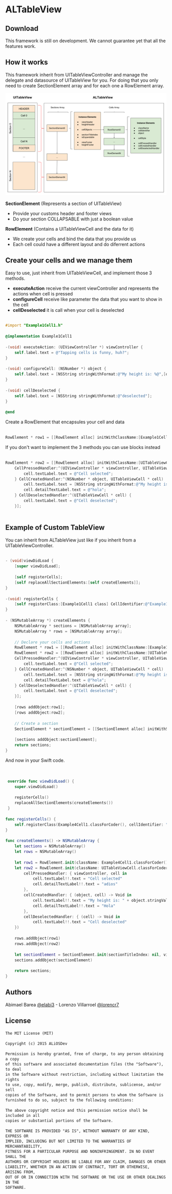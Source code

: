 ALTableView
==============

Download
--------

This framework is still on development. We cannot guarantee yet that all the features work.

How it works
--------

This framework inherit from UITableViewController and manage the delegate and datasource of UITableView for you. For doing that you only need to create  SectionElement array and for each one a RowElement array.

<img src="https://github.com/ALiOSDev/ALTableView/blob/master/screenshots/ALTableViewDiagram.png">

**SectionElement** (Represents a section of UITableView)
- Provide your customs header and footer views
- Do your section COLLAPSABLE with just a boolean value 

**RowElement** (Contains a UITableViewCell and the data for it)
- We create your cells and bind the data that you provide us 
- Each cell could have a different layout and do diferrent actions 

Create your cells and we manage them
--------

Easy to use, just inherit from UITableViewCell, and implement those 3 methods. 
- **executeAction** receive the current viewController and represents the actions when cell is pressed
- **configureCell** receive like parameter the data that you want to show in the cell
- **cellDeselected** it is call when your cell is deselected

```objective-c

#import "Example1Cell1.h"

@implementation Example1Cell1

-(void) executeAction: (UIViewController *) viewController {
    self.label.text = @"Tapping cells is funny, huh?";
}

-(void) configureCell: (NSNumber *) object {
    self.label.text = [NSString stringWithFormat:@"My height is: %@",[object stringValue]];
}

-(void) cellDeselected {
    self.label.text = [NSString stringWithFormat:@"deselected"];
}

@end

```

Create a RowElement that encapsules your cell and data

```objective-c

RowElement * row1 = [[RowElement alloc] initWithClassName:[Example1Cell1 class] object:@40 heightCell:@40 cellIdentifier:nil];

```

If you don't want to implement the 3 methods you can use blocks instead

```objective-c

RowElement * row2 = [[RowElement alloc] initWithClassName:[UITableViewCell class] object:@40 heightCell:@40 cellIdentifier:nil CellStyle:UITableViewCellStyleSubtitle 
    CellPressedHandler:^(UIViewController * viewController, UITableViewCell * cell) {
        cell.textLabel.text = @"Cell selected";
    } CellCreatedHandler:^(NSNumber * object, UITableViewCell * cell)  {
        cell.textLabel.text = [NSString stringWithFormat:@"My height is: %@",[object stringValue]];
        cell.detailTextLabel.text = @"hola";
    } CellDeselectedHandler:^(UITableViewCell * cell) {
        cell.textLabel.text = @"Cell deselected";
    }];
    
```

Example of Custom TableView
--------

You can inherit from ALTableView just like if you inherit from a UITableViewController.

```objective-c

- (void)viewDidLoad {
    [super viewDidLoad];

    [self registerCells];
    [self replaceAllSectionElements:[self createElements]];
}

-(void) registerCells {
    [self registerClass:[Example1Cell1 class] CellIdentifier:@"Example1Cell1"];
}

- (NSMutableArray *) createElements {
    NSMutableArray * sections = [NSMutableArray array];
    NSMutableArray * rows = [NSMutableArray array];
    
    // Declare your cells and actions
    RowElement * row1 = [[RowElement alloc] initWithClassName:[Example1Cell1 class] object:@40 heightCell:@40 cellIdentifier:nil];
    RowElement * row2 = [[RowElement alloc] initWithClassName:[UITableViewCell class] object:@40 heightCell:@40 cellIdentifier:nil CellStyle:UITableViewCellStyleSubtitle 
    CellPressedHandler:^(UIViewController * viewController, UITableViewCell * cell) {
        cell.textLabel.text = @"Cell selected";
    } CellCreatedHandler:^(NSNumber * object, UITableViewCell * cell)  {
        cell.textLabel.text = [NSString stringWithFormat:@"My height is: %@",[object stringValue]];
        cell.detailTextLabel.text = @"hola";
    } CellDeselectedHandler:^(UITableViewCell * cell) {
        cell.textLabel.text = @"Cell deselected";
    }];
    
    [rows addObject:row1];
    [rows addObject:row2];
    
    // Create a section
    SectionElement * sectionElement = [[SectionElement alloc] initWithSectionTitleIndex:nil viewHeader:nil viewFooter:nil heightHeader:@0 heightFooter:@0 cellObjects:rows isExpandable:NO];
    
    [sections addObject:sectionElement];
    return sections;
}

```

And now in your Swift code.

```swift


 override func viewDidLoad() {
    super.viewDidLoad()

    registerCells()
    replaceAllSectionElements(createElements())
 }
        
func registerCells() {
    self.registerClass(Example4Cell1.classForCoder(), cellIdentifier: "Example4Cell1")
}
    
func createElements() -> NSMutableArray {
    let sections = NSMutableArray()
    let rows = NSMutableArray()
    
    let row1 = RowElement.init(className: Example4Cell1.classForCoder(), object: 40, heightCell: 60, cellIdentifier: nil)
    let row2 = RowElement.init(className: UITableViewCell.classForCoder(), object: 40, heightCell: 60, cellIdentifier: nil, cellStyle: UITableViewCellStyle.Subtitle,
        cellPressedHandler: { viewController, cell in
            cell.textLabel!!.text = "Cell selected"
            cell.detailTextLabel!!.text = "adios"
        },
        cellCreatedHandler: { (object, cell) -> Void in
            cell.textLabel!!.text = "My height is: " + object.stringValue
            cell.detailTextLabel!!.text = "Hola"
        },
        cellDeselectedHandler: { (cell) -> Void in
            cell.textLabel!!.text = "Cell deselected"
    })
    
    rows.addObject(row1)
    rows.addObject(row2)
    
    let sectionElement = SectionElement.init(sectionTitleIndex: nil, viewHeader: nil, viewFooter: nil, heightHeader: 0, heightFooter: 0, cellObjects: rows, isExpandable: false)
    sections.addObject(sectionElement)
    
    return sections;
}

```

Authors
--------

Abimael Barea [@elabi3](https://github.com/elabi3) - 
Lorenzo Villarroel [@lorencr7](https://github.com/lorencr7) 


License
-------

	The MIT License (MIT)

	Copyright (c) 2015 ALiOSDev

	Permission is hereby granted, free of charge, to any person obtaining a copy
	of this software and associated documentation files (the "Software"), to deal
	in the Software without restriction, including without limitation the rights
	to use, copy, modify, merge, publish, distribute, sublicense, and/or sell
	copies of the Software, and to permit persons to whom the Software is
	furnished to do so, subject to the following conditions:

	The above copyright notice and this permission notice shall be included in all
	copies or substantial portions of the Software.

	THE SOFTWARE IS PROVIDED "AS IS", WITHOUT WARRANTY OF ANY KIND, EXPRESS OR
	IMPLIED, INCLUDING BUT NOT LIMITED TO THE WARRANTIES OF MERCHANTABILITY,
	FITNESS FOR A PARTICULAR PURPOSE AND NONINFRINGEMENT. IN NO EVENT SHALL THE
	AUTHORS OR COPYRIGHT HOLDERS BE LIABLE FOR ANY CLAIM, DAMAGES OR OTHER
	LIABILITY, WHETHER IN AN ACTION OF CONTRACT, TORT OR OTHERWISE, ARISING FROM,
	OUT OF OR IN CONNECTION WITH THE SOFTWARE OR THE USE OR OTHER DEALINGS IN THE
	SOFTWARE.


